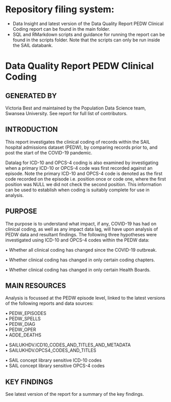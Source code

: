 # Repository filing system:

- Data Insight and latest version of the Data Quality Report PEDW Clinical Coding report can be found in the main folder.
- SQL and RMarkdown scripts and guidance for running the report can be found in the scripts folder.  Note that the scripts can only be run inside the SAIL databank.

# Data Quality Report PEDW Clinical Coding

## GENERATED BY

Victoria Best and maintained by the Population Data Science team, Swansea University.
See report for full list of contributors.

## INTRODUCTION

This report investigates the clinical coding of records within the SAIL hospital admissions dataset (PEDW), by comparing records prior to, and post the start of the COVID-19 pandemic.

Datalag for ICD-10 and OPCS-4 coding is also examined by investigating when a primary ICD-10 or OPCS-4 code was first recorded against an episode. Note the primary ICD-10 and OPCS-4 code is denoted as the first code recorded on the episode i.e. position once or code one, where the first position was NULL we did not check the second position.  This information can be used to establish when coding is suitably complete for use in analysis.


## PURPOSE

The purpose is to understand what impact, if any, COVID-19 has had on clinical coding, as well as any impact data lag, will have upon analysis of PEDW data and resultant findings. The following three hypotheses were investigated using ICD-10 and OPCS-4 codes within the PEDW data:

•	Whether all clinical coding has changed since the COVID-19 outbreak.

•	Whether clinical coding has changed in only certain coding chapters.

•	Whether clinical coding has changed in only certain Health Boards.


## MAIN RESOURCES

Analysis is focussed at the PEDW episode level, linked to the latest versions of the following reports and data sources:

• PEDW_EPISODES<br />
• PEDW_SPELLS<br />
• PEDW_DIAG<br />
• PEDW_OPER<br />
• ADDE_DEATHS<br />

• SAILUKHDV.ICD10_CODES_AND_TITLES_AND_METADATA<br />
• SAILUKHDV.OPCS4_CODES_AND_TITLES

• SAIL concept library sensitive ICD-10 codes<br />
• SAIL concept library sensitive OPCS-4 codes


## KEY FINDINGS

See latest version of the report for a summary of the key findings.
